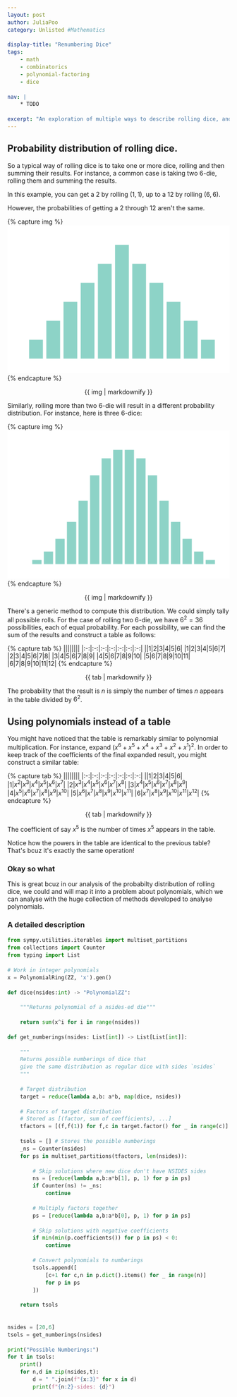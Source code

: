 ```yaml
---
layout: post
author: JuliaPoo
category: Unlisted #Mathematics

display-title: "Renumbering Dice"
tags:
    - math
    - combinatorics
    - polynomial-factoring
    - dice

nav: |
    * TODO
    
excerpt: "An exploration of multiple ways to describe rolling dice, and answering questions on re-numbering dice."
---
```


<!-- 
TODO:
1. Probability distribution of dice rolling
2. Polynomial way of looking at dice rolling.
3. Dice renumbering problem 1
3. Solving problem 1
4. Dice renumbering problem 2
5. Generalised Number bases
6. Solving problem 2
-->

## Probability distribution of rolling dice.

So a typical way of rolling dice is to take one or more dice, rolling and then summing their results. For instance, a common case is taking two 6-die, rolling them and summing the results.

In this example, you can get a $2$ by rolling $(1,1)$, up to a $12$ by rolling $(6,6)$.

However, the probabilities of getting a $2$ through $12$ aren't the same.

{% capture img %}
![two 6-die probabilities](/assets/posts/2021-12-30-renumbering-dice/2-6die.svg)
{% endcapture %}
<center>
{{ img | markdownify }}
</center>

Similarly, rolling more than two 6-die will result in a different probability distribution. For instance, here is three 6-dice:

{% capture img %}
![three 6-die probabilities](/assets/posts/2021-12-30-renumbering-dice/3-6die.svg)
{% endcapture %}
<center>
{{ img | markdownify }}
</center>

There's a generic method to compute this distribution. We could simply tally all possible rolls. For the case of rolling two 6-die, we have $6^2 = 36$ possibilities, each of equal probability. For each possibility, we can find the sum of the results and construct a table as follows:

{% capture tab %}
|<!-- -->|<!-- -->|<!-- -->|<!-- -->|<!-- -->|<!-- -->|<!-- -->|
|:-:|:-:|:-:|:-:|:-:|:-:|:-:|
||<span class="glow-text">1</span>|<span class="glow-text">2</span>|<span class="glow-text">3</span>|<span class="glow-text">4</span>|<span class="glow-text">5</span>|<span class="glow-text">6</span>|
|<span class="glow-text">1</span>|2|3|4|5|6|7|
|<span class="glow-text">2</span>|3|4|5|6|7|8|
|<span class="glow-text">3</span>|4|5|6|7|8|9|
|<span class="glow-text">4</span>|5|6|7|8|9|10|
|<span class="glow-text">5</span>|6|7|8|9|10|11|
|<span class="glow-text">6</span>|7|8|9|10|11|12|
{% endcapture %}

<center class="table-no-outline table-no-header table-tight table-scrollx">
{{ tab | markdownify }}
</center>

The probability that the result is $n$ is simply the number of times $n$ appears in the table divided by $6^2$.

## Using polynomials instead of a table

You might have noticed that the table is remarkably similar to polynomial multiplication. For instance, expand $(x^6+x^5+x^4+x^3+x^2+x^1)^2$. In order to keep track of the coefficients of the final expanded result, you might construct a similar table:

{% capture tab %}
|<!-- -->|<!-- -->|<!-- -->|<!-- -->|<!-- -->|<!-- -->|<!-- -->|
|:-:|:-:|:-:|:-:|:-:|:-:|:-:|
||<span class="glow-text">1</span>|<span class="glow-text">2</span>|<span class="glow-text">3</span>|<span class="glow-text">4</span>|<span class="glow-text">5</span>|<span class="glow-text">6</span>|
|<span class="glow-text">1</span>|$x^{2}$|$x^{3}$|$x^{4}$|$x^{5}$|$x^{6}$|$x^{7}$|
|<span class="glow-text">2</span>|$x^{3}$|$x^{4}$|$x^{5}$|$x^{6}$|$x^{7}$|$x^{8}$|
|<span class="glow-text">3</span>|$x^{4}$|$x^{5}$|$x^{6}$|$x^{7}$|$x^{8}$|$x^{9}$|
|<span class="glow-text">4</span>|$x^{5}$|$x^{6}$|$x^{7}$|$x^{8}$|$x^{9}$|$x^{10}$|
|<span class="glow-text">5</span>|$x^{6}$|$x^{7}$|$x^{8}$|$x^{9}$|$x^{10}$|$x^{11}$|
|<span class="glow-text">6</span>|$x^{7}$|$x^{8}$|$x^{9}$|$x^{10}$|$x^{11}$|$x^{12}$|
{% endcapture %}

<center class="table-no-header table-no-outline table-scrollx">
{{ tab | markdownify }}
</center>

The coefficient of say $x^5$ is the number of times $x^5$ appears in the table.

Notice how the powers in the table are identical to the previous table? That's bcuz it's exactly the same operation!

### Okay so what

This is great bcuz in our analysis of the probabilty distribution of rolling dice, we could and will map it into a problem about polynomials, which we can analyse with the huge collection of methods developed to analyse polynomials.

### A detailed description



```python
from sympy.utilities.iterables import multiset_partitions
from collections import Counter
from typing import List

# Work in integer polynomials
x = PolynomialRing(ZZ, 'x').gen()

def dice(nsides:int) -> "PolynomialZZ":
    
    """Returns polynomial of a nsides-ed die"""
    
    return sum(x^i for i in range(nsides))

def get_numberings(nsides: List[int]) -> List[List[int]]:
    
    """
    Returns possible numberings of dice that
    give the same distribution as regular dice with sides `nsides`
    """
    
    # Target distribution
    target = reduce(lambda a,b: a*b, map(dice, nsides))

    # Factors of target distribution
    # Stored as [(factor, sum of coefficients), ...]
    tfactors = [(f,f(1)) for f,c in target.factor() for _ in range(c)]

    tsols = [] # Stores the possible numberings
    _ns = Counter(nsides)
    for ps in multiset_partitions(tfactors, len(nsides)):

        # Skip solutions where new dice don't have NSIDES sides
        ns = [reduce(lambda a,b:a*b[1], p, 1) for p in ps]
        if Counter(ns) != _ns:
            continue

        # Multiply factors together
        ps = [reduce(lambda a,b:a*b[0], p, 1) for p in ps]

        # Skip solutions with negative coefficients
        if min(min(p.coefficients()) for p in ps) < 0:
            continue

        # Convert polynomials to numberings
        tsols.append([
            [c+1 for c,n in p.dict().items() for _ in range(n)]
            for p in ps
        ])
        
    return tsols


nsides = [20,6]
tsols = get_numberings(nsides)

print("Possible Numberings:")
for t in tsols:
    print()
    for n,d in zip(nsides,t): 
        d = " ".join(f"{x:3}" for x in d)
        print(f"{n:2}-sides: {d}")
```